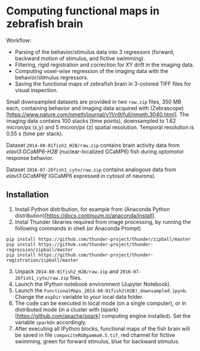 # Computing functional maps in zebrafish brain
Workflow:
* Parsing of the behavior/stimulus data into 3 regressors (forward, backward motion of stimulus, and fictive swimming).
* Filtering, rigid registration and correction for XY drift in the imaging data.
* Computing voxel-wise regression of the imaging data with the behavior/stimulus regressors.
* Saving the functional maps of zebrafish brain in 3-colored TIFF files for visual inspection.

Small downsampled datasets are provided in two `raw.zip` files, 350 MB each, 
containing behavior and imaging data acquired with (Zebrascope)[https://www.nature.com/nmeth/journal/v11/n9/full/nmeth.3040.html]. 
The imaging data contains 100 stacks (time points), downsampled to 1.62 micron/px (x,y) and 5 micron/px (z) spatial resolution. Temporal resolution is 0.55 s (time per stack).

Dataset `2014-08-01fish2_H2B/raw.zip` contains brain activity data from *elavl3:GCaMP6-H2B* (nuclear-localized GCaMP6) fish during optomotor response behavior.

Dataset `2016-07-26fish1_cyto/raw.zip` contains analogous data from *elavl3:GCaMP6f* (GCaMP6 expressed in cytosol of neurons).

## Installation
1. Install Python distribution, for example from (Anaconda Python distribution)[https://docs.continuum.io/anaconda/install]. 
2. Instal Thunder libraries required from image processing, by running the following commands in shell (or Anaconda Prompt)
```
pip install https://github.com/thunder-project/thunder/zipball/master
pip install https://github.com/thunder-project/thunder-regression/zipball/master
pip install https://github.com/thunder-project/thunder-registration/zipball/master
```
3. Unpack `2014-08-01fish2_H2B/raw.zip` and `2016-07-26fish1_cyto/raw.zip` files.
4. Launch the IPython notebook environment (Jupyter Notebook).
5. Launch the `FunctionalMaps_2014-08-01fish2(H2B)_downsampled.ipynb`. Change the `expDir` variable to your local data folder. 
6. The code can be executed in local mode (on a single computer), or in distributed mode (in a cluster with (spark)[https://github.com/apache/spark] computing engine installed). 
Set the variable `sparkOn` accordingly.
7. After executing all IPython blocks, functional maps of the fish brain will be saved in file `compositeRGBgamma0.5.tif`, 
red channel for fictive swimming, green for forward stimulus, blue for backward stimulus.

